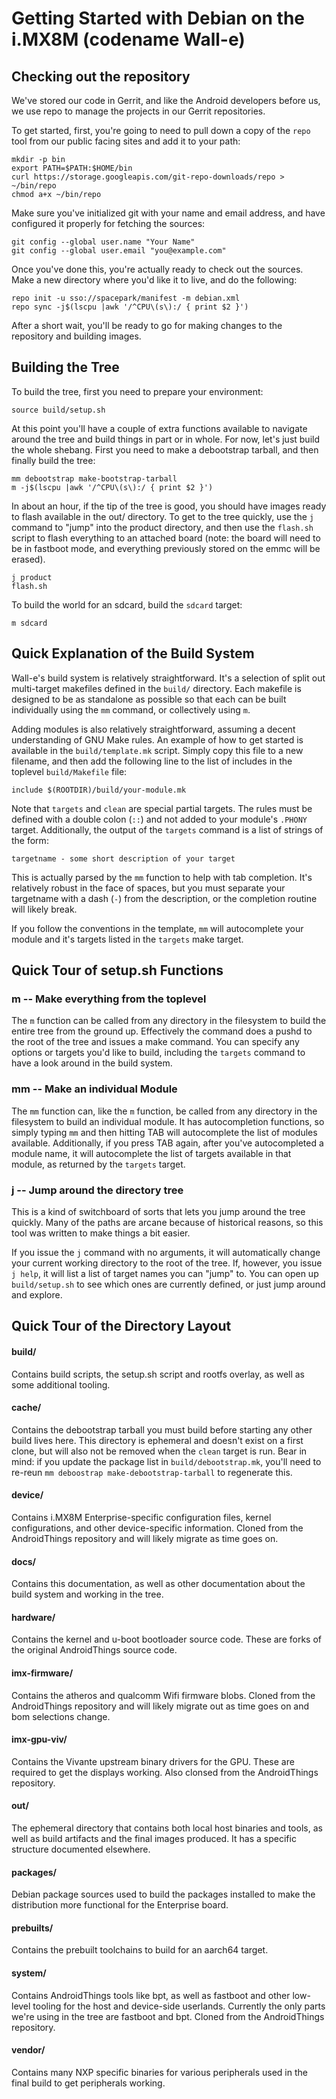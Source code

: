 # Getting Started with Debian on the i.MX8M (codename Wall-e)

## Checking out the repository

We've stored our code in Gerrit, and like the Android developers before us, we
use repo to manage the projects in our Gerrit repositories.

To get started, first, you're going to need to pull down a copy of the `repo`
tool from our public facing sites and add it to your path:

```
mkdir -p bin
export PATH=$PATH:$HOME/bin
curl https://storage.googleapis.com/git-repo-downloads/repo > ~/bin/repo
chmod a+x ~/bin/repo
```

Make sure you've initialized git with your name and email address, and have
configured it properly for fetching the sources:

```
git config --global user.name "Your Name"
git config --global user.email "you@example.com"
```

Once you've done this, you're actually ready to check out the sources. Make a
new directory where you'd like it to live, and do the following:

```
repo init -u sso://spacepark/manifest -m debian.xml
repo sync -j$(lscpu |awk '/^CPU\(s\):/ { print $2 }')
```

After a short wait, you'll be ready to go for making changes to the repository
and building images.


## Building the Tree

To build the tree, first you need to prepare your environment:

```
source build/setup.sh
```

At this point you'll have a couple of extra functions available to navigate
around the tree and build things in part or in whole. For now, let's just build
the whole shebang. First you need to make a debootstrap tarball, and then
finally build the tree:

```
mm debootstrap make-bootstrap-tarball
m -j$(lscpu |awk '/^CPU\(s\):/ { print $2 }')
```

In about an hour, if the tip of the tree is good, you should have images ready
to flash available in the out/ directory. To get to the tree quickly, use the
`j` command to "jump" into the product directory, and then use the `flash.sh`
script to flash everything to an attached board (note: the board will need to be
in fastboot mode, and everything previously stored on the emmc will be erased).

```
j product
flash.sh
```

To build the world for an sdcard, build the `sdcard` target:

```
m sdcard
```

## Quick Explanation of the Build System

Wall-e's build system is relatively straightforward. It's a selection of split
out multi-target makefiles defined in the `build/` directory. Each makefile is
designed to be as standalone as possible so that each can be built individually
using the `mm` command, or collectively using `m`.

Adding modules is also relatively straightforward, assuming a decent
understanding of GNU Make rules. An example of how to get started is available
in the `build/template.mk` script. Simply copy this file to a new filename, and
then add the following line to the list of includes in the toplevel
`build/Makefile` file:

```
include $(ROOTDIR)/build/your-module.mk
```

Note that `targets` and `clean` are special partial targets. The rules must be
defined with a double colon (`::`) and not added to your module's `.PHONY`
target. Additionally, the output of the `targets` command is a list of strings
of the form:

```
targetname - some short description of your target
```

This is actually parsed by the `mm` function to help with tab completion. It's
relatively robust in the face of spaces, but you must separate your targetname
with a dash (`-`) from the description, or the completion routine will likely
break.

If you follow the conventions in the template, `mm` will autocomplete your
module and it's targets listed in the `targets` make target.

## Quick Tour of setup.sh Functions

### m -- Make everything from the toplevel

The `m` function can be called from any directory in the filesystem to build the
entire tree from the ground up. Effectively the command does a pushd to the root
of the tree and issues a make command. You can specify any options or targets
you'd like to build, including the `targets` command to have a look around in
the build system.

### mm -- Make an individual Module

The `mm` function can, like the `m` function, be called from any directory in
the filesystem to build an individual module. It has autocompletion functions,
so simply typing `mm` and then hitting TAB will autocomplete the list of modules
available. Additionally, if you press TAB again, after you've autocompleted a
module name, it will autocomplete the list of targets available in that module,
as returned by the `targets` target.

### j -- Jump around the directory tree

This is a kind of switchboard of sorts that lets you jump around the tree
quickly. Many of the paths are arcane because of historical reasons, so this
tool was written to make things a bit easier.

If you issue the `j` command with no arguments, it will automatically change
your current working directory to the root of the tree. If, however, you issue
`j help`, it will list a list of target names you can "jump" to. You can open up
`build/setup.sh` to see which ones are currently defined, or just jump around
and explore.

## Quick Tour of the Directory Layout

#### build/
Contains build scripts, the setup.sh script and rootfs overlay, as well as some
additional tooling.

#### cache/
Contains the debootstrap tarball you must build before starting any other build
lives here. This directory is ephemeral and doesn't exist on a first clone, but
will also not be removed when the `clean` target is run. Bear in mind: if you
update the package list in `build/debootstrap.mk`, you'll need to re-reun `mm
deboostrap make-debootstrap-tarball` to regenerate this.

#### device/
Contains i.MX8M Enterprise-specific configuration files, kernel configurations,
and other device-specific information. Cloned from the AndroidThings repository
and will likely migrate as time goes on.

#### docs/
Contains this documentation, as well as other documentation about the build
system and working in the tree.

#### hardware/
Contains the kernel and u-boot bootloader source code. These are forks of the
original AndroidThings source code.

#### imx-firmware/
Contains the atheros and qualcomm Wifi firmware blobs. Cloned from the
AndroidThings repository and will likely migrate out as time goes on and bom
selections change.

#### imx-gpu-viv/
Contains the Vivante upstream binary drivers for the GPU. These are required to
get the displays working. Also clonsed from the AndroidThings repository.

#### out/
The ephemeral directory that contains both local host binaries and tools, as
well as build artifacts and the final images produced. It has a specific
structure documented elsewhere.

#### packages/
Debian package sources used to build the packages installed to make the
distribution more functional for the Enterprise board.

#### prebuilts/
Contains the prebuilt toolchains to build for an aarch64 target.

#### system/
Contains AndroidThings tools like bpt, as well as fastboot and other low-level
tooling for the host and device-side userlands. Currently the only parts we're
using in the tree are fastboot and bpt. Cloned from the AndroidThings
repository.

#### vendor/
Contains many NXP specific binaries for various peripherals used in the final
build to get peripherals working.
